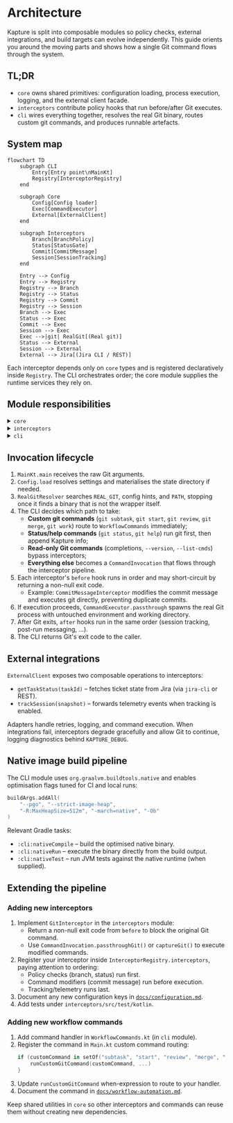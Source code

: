 # Architecture

Kapture is split into composable modules so policy checks, external integrations, and build targets can evolve
independently. This guide orients you around the moving parts and shows how a single Git command flows through the
system.

## TL;DR

- `core` owns shared primitives: configuration loading, process execution, logging, and the external client facade.
- `interceptors` contribute policy hooks that run before/after Git executes.
- `cli` wires everything together, resolves the real Git binary, routes custom git commands, and produces runnable artefacts.

## System map

```mermaid
flowchart TD
    subgraph CLI
        Entry[Entry point\nMainKt]
        Registry[InterceptorRegistry]
    end

    subgraph Core
        Config[Config loader]
        Exec[CommandExecutor]
        External[ExternalClient]
    end

    subgraph Interceptors
        Branch[BranchPolicy]
        Status[StatusGate]
        Commit[CommitMessage]
        Session[SessionTracking]
    end

    Entry --> Config
    Entry --> Registry
    Registry --> Branch
    Registry --> Status
    Registry --> Commit
    Registry --> Session
    Branch --> Exec
    Status --> Exec
    Commit --> Exec
    Session --> Exec
    Exec -->|git| RealGit[(Real git)]
    Status --> External
    Session --> External
    External --> Jira[(Jira CLI / REST)]
```

Each interceptor depends only on `core` types and is registered declaratively inside `Registry`. The CLI orchestrates
order; the core module supplies the runtime services they rely on.

## Module responsibilities

<details>
<summary><code>core</code></summary>

- Loads configuration (`Config.load`) with precedence: explicit path → `KAPTURE_CONFIG` → default state directory.
- Resolves the real Git binary via `RealGitResolver`, filtering out the wrapper itself.
- Provides `CommandExecutor` helpers for passthrough and captured execution.
- Hosts the `ExternalClient` abstraction that normalises task status queries and telemetry submission across adapters.

</details>

<details>
<summary><code>interceptors</code></summary>

- Define the `GitInterceptor` contract (`before`/`after` hooks).
- Ship built-in implementations:
  - `BranchPolicyInterceptor` – validates branch names against the configured regex.
  - `StatusGateInterceptor` – checks ticket state before critical commands (commit, push).
  - `CommitMessageInterceptor` – automatically prepends ticket key to commit messages.
  - `SessionTrackingInterceptor` – emits activity snapshots when enabled.
- Register interceptors in processing order via `InterceptorRegistry.interceptors`.

</details>

<details>
<summary><code>cli</code></summary>

- Parses the incoming Git invocation and routes commands:
  - Custom git commands (`git subtask`, `git start`, `git review`, `git merge`, `git work`) execute directly.
  - Git status and help commands run normally, then Kapture appends its own info to the output.
  - Standard git commands forward through the interceptor pipeline.
- Applies fast paths for read-only commands (e.g. `--version`, completions) to keep Git UX snappy.
- Contains `WorkflowCommands` for Jira workflow automation (subtask creation, PR management, etc.).
- Exposes build artefacts: Kotlin/JVM application, GraalVM native image, and Docker entrypoints.

</details>

## Invocation lifecycle

1. `MainKt.main` receives the raw Git arguments.
2. `Config.load` resolves settings and materialises the state directory if needed.
3. `RealGitResolver` searches `REAL_GIT`, config hints, and `PATH`, stopping once it finds a binary that is not the
   wrapper itself.
4. The CLI decides which path to take:
   - **Custom git commands** (`git subtask`, `git start`, `git review`, `git merge`, `git work`) route to `WorkflowCommands` immediately;
   - **Status/help commands** (`git status`, `git help`) run git first, then append Kapture info;
   - **Read-only Git commands** (completions, `--version`, `--list-cmds`) bypass interceptors;
   - **Everything else** becomes a `CommandInvocation` that flows through the interceptor pipeline.
5. Each interceptor's `before` hook runs in order and may short-circuit by returning a non-null exit code.
   - Example: `CommitMessageInterceptor` modifies the commit message and executes git directly, preventing duplicate commits.
6. If execution proceeds, `CommandExecutor.passthrough` spawns the real Git process with untouched environment and
   working directory.
7. After Git exits, `after` hooks run in the same order (session tracking, post-run messaging, …).
8. The CLI returns Git's exit code to the caller.

## External integrations

`ExternalClient` exposes two composable operations to interceptors:

- `getTaskStatus(taskId)` – fetches ticket state from Jira (via `jira-cli` or REST).
- `trackSession(snapshot)` – forwards telemetry events when tracking is enabled.

Adapters handle retries, logging, and command execution. When integrations fail, interceptors degrade gracefully and
allow Git to continue, logging diagnostics behind `KAPTURE_DEBUG`.

## Native image build pipeline

The CLI module uses `org.graalvm.buildtools.native` and enables optimisation flags tuned for CI and local runs:

```kotlin
buildArgs.addAll(
    "--pgo", "--strict-image-heap",
    "-R:MaxHeapSize=512m", "-march=native", "-Ob"
)
```

Relevant Gradle tasks:

- `:cli:nativeCompile` – build the optimised native binary.
- `:cli:nativeRun` – execute the binary directly from the build output.
- `:cli:nativeTest` – run JVM tests against the native runtime (when supplied).

## Extending the pipeline

### Adding new interceptors

1. Implement `GitInterceptor` in the `interceptors` module:
   - Return a non-null exit code from `before` to block the original Git command.
   - Use `CommandInvocation.passthroughGit()` or `captureGit()` to execute modified commands.
2. Register your interceptor inside `InterceptorRegistry.interceptors`, paying attention to ordering:
   - Policy checks (branch, status) run first.
   - Command modifiers (commit message) run before execution.
   - Tracking/telemetry runs last.
3. Document any new configuration keys in [`docs/configuration.md`](configuration.md).
4. Add tests under `interceptors/src/test/kotlin`.

### Adding new workflow commands

1. Add command handler in `WorkflowCommands.kt` (in `cli` module).
2. Register the command in `Main.kt` custom command routing:
   ```kotlin
   if (customCommand in setOf("subtask", "start", "review", "merge", "work", "yourcmd")) {
       runCustomGitCommand(customCommand, ...)
   }
   ```
3. Update `runCustomGitCommand` when-expression to route to your handler.
4. Document the command in [`docs/workflow-automation.md`](workflow-automation.md).

Keep shared utilities in `core` so other interceptors and commands can reuse them without creating new dependencies.
